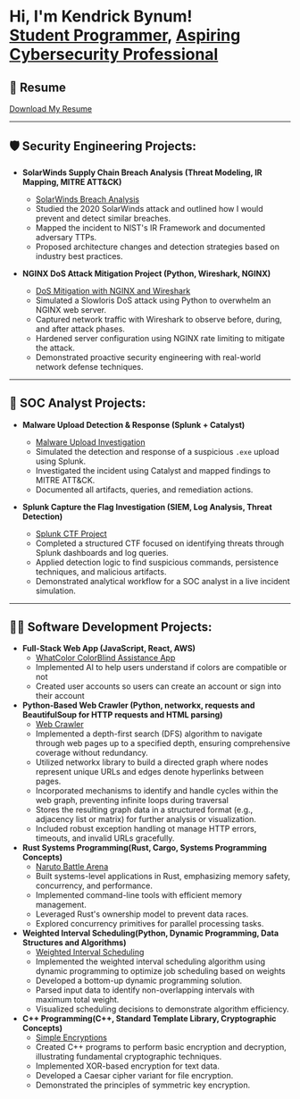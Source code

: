 <h1>Hi, I'm Kendrick Bynum! <br/><a href="https://github.com/KendrickBynum">Student Programmer</a>, <a href="https://www.linkedin.com/in/kendrick-bynum-299a11250/"> Aspiring Cybersecurity Professional</a> </h1>

## 📄 Resume

[Download My Resume](https://github.com/KendrickBynum/KendrickBynum/blob/main/Kendrick_s_Resume%20(2).pdf)

---

<h2>🛡️ Security Engineering Projects:</h2>

- <b>SolarWinds Supply Chain Breach Analysis (Threat Modeling, IR Mapping, MITRE ATT&CK)</b>  
  - [SolarWinds Breach Analysis](https://github.com/KendrickBynum/SolarWinds-Supply-Chain-Breach-Analysis)  
  - Studied the 2020 SolarWinds attack and outlined how I would prevent and detect similar breaches.  
  - Mapped the incident to NIST's IR Framework and documented adversary TTPs.  
  - Proposed architecture changes and detection strategies based on industry best practices.
 
- <b>NGINX DoS Attack Mitigation Project (Python, Wireshark, NGINX)</b>
  - [DoS Mitigation with NGINX and Wireshark](https://github.com/KendrickBynum/DoS-Mitigation-with-NGINX-Traffic-Analysis-via-Wireshark)
  - Simulated a Slowloris DoS attack using Python to overwhelm an NGINX web server.
  - Captured network traffic with Wireshark to observe before, during, and after attack phases.
  - Hardened server configuration using NGINX rate limiting to mitigate the attack.
  - Demonstrated proactive security engineering with real-world network defense techniques.

---

<h2>🧪 SOC Analyst Projects:</h2>

- <b>Malware Upload Detection & Response (Splunk + Catalyst)</b>  
  - [Malware Upload Investigation](https://github.com/KendrickBynum/Malware-Upload-Detection-Response-Splunk-Catalyst-)  
  - Simulated the detection and response of a suspicious `.exe` upload using Splunk.  
  - Investigated the incident using Catalyst and mapped findings to MITRE ATT&CK.  
  - Documented all artifacts, queries, and remediation actions.

- <b>Splunk Capture the Flag Investigation (SIEM, Log Analysis, Threat Detection)</b>  
  - [Splunk CTF Project](https://github.com/KendrickBynum/Splunk-CTF-Project)  
  - Completed a structured CTF focused on identifying threats through Splunk dashboards and log queries.  
  - Applied detection logic to find suspicious commands, persistence techniques, and malicious artifacts.  
  - Demonstrated analytical workflow for a SOC analyst in a live incident simulation.

---

<h2>👨‍💻 Software Development Projects:</h2>

- <b>Full-Stack Web App (JavaScript, React, AWS)</b>
  - [WhatColor ColorBlind Assistance App](https://github.com/What-Color-SPU/What-Color)
  - Implemented AI to help users understand if colors are compatible or not
  - Created user accounts so users can create an account or sign into their account
- <b>Python-Based Web Crawler (Python, networkx, requests and BeautifulSoup for HTTP requests and HTML parsing)</b>
  - [Web Crawler](https://github.com/csc3430-winter2025/graph-a-computer-science-team)
  - Implemented a depth-first search (DFS) algorithm to navigate through web pages up to a specified depth, ensuring comprehensive coverage without redundancy.
  - Utilized networkx library to build a directed graph where nodes represent unique URLs and edges denote hyperlinks between pages.
  - Incorporated mechanisms to identify and handle cycles within the web graph, preventing infinite loops during traversal
  - Stores the resulting graph data in a structured format (e.g., adjacency list or matrix) for further analysis or visualization.
  - Included robust exception handling ot manage HTTP errors, timeouts, and invalid URLs gracefully.
- <b>Rust Systems Programming(Rust, Cargo, Systems Programming Concepts)</b>
  - [Naruto Battle Arena](https://github.com/csc3310-fall2024/rust-KendrickBynum)
  - Built systems-level applications in Rust, emphasizing memory safety, concurrency, and performance.
  - Implemented command-line tools with efficient memory management.
  - Leveraged Rust's ownership model to prevent data races.
  - Explored concurrency primitives for parallel processing tasks.
- <b>Weighted Interval Scheduling(Python, Dynamic Programming, Data Structures and Algorithms)</b>
  - [Weighted Interval Scheduling](https://github.com/csc3310-fall2024/rust-KendrickBynum)
  - Implemented the weighted interval scheduling algorithm using dynamic programming to optimize job scheduling based on weights
  - Developed a bottom-up dynamic programming solution.
  - Parsed input data to identify non-overlapping intervals with maximum total weight.
  - Visualized scheduling decisions to demonstrate algorithm efficiency.
- <b>C++ Programming(C++, Standard Template Library, Cryptographic Concepts)</b>
  - [Simple Encryptions](https://github.com/KendrickBynum/SimpleEncryptions)
  - Created C++ programs to perform basic encryption and decryption, illustrating fundamental cryptographic techniques.
  - Implemented XOR-based encryption for text data.
  - Developed a Caesar cipher variant for file encryption.
  - Demonstrated the principles of symmetric key encryption.



